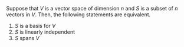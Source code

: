 

Suppose that $V$ is a vector space of dimension $n$ and $S$ is a subset of $n$ vectors in $V$. Then, the following statements are equivalent. 
1. $S$ is a basis for $V$ 
2. $S$ is linearly independent 
3. $S$ spans $V$